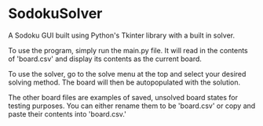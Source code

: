 # SodokuSolver
A Sodoku GUI built using Python's Tkinter library with a built in solver.

To use the program, simply run the main.py file. It will read in the contents of 'board.csv' and display its contents as the current board.

To use the solver, go to the solve menu at the top and select your desired solving method. The board will then be autopopulated with the solution.

The other board files are examples of saved, unsolved board states for testing purposes. You can either rename them to be 'board.csv' or copy and paste their contents into 'board.csv.'
